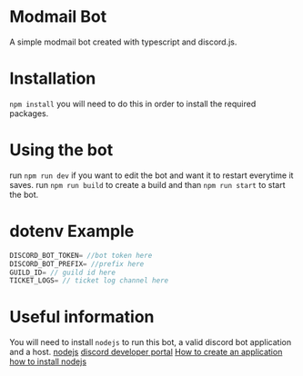 # Modmail Bot
A simple modmail bot created with typescript and discord.js.

# Installation
`npm install` you will need to do this in order to install the required packages.

# Using the bot
run `npm run dev` if you want to edit the bot and want it to restart everytime it saves.
run `npm run build` to create a build and than `npm run start` to start the bot.

# dotenv Example
```ts
DISCORD_BOT_TOKEN= //bot token here
DISCORD_BOT_PREFIX= //prefix here
GUILD_ID= // guild id here
TICKET_LOGS= // ticket log channel here
```

# Useful information
You will need to install `nodejs` to run this bot, a valid discord bot application and a host.
[nodejs](https://nodejs.org/en/)
[discord developer portal](https://discord.com/developers/applications)
[How to create an application](https://discordpy.readthedocs.io/en/latest/discord.html)
[how to install nodejs](https://www.youtube.com/watch?v=qYwLOXjAiwM)
